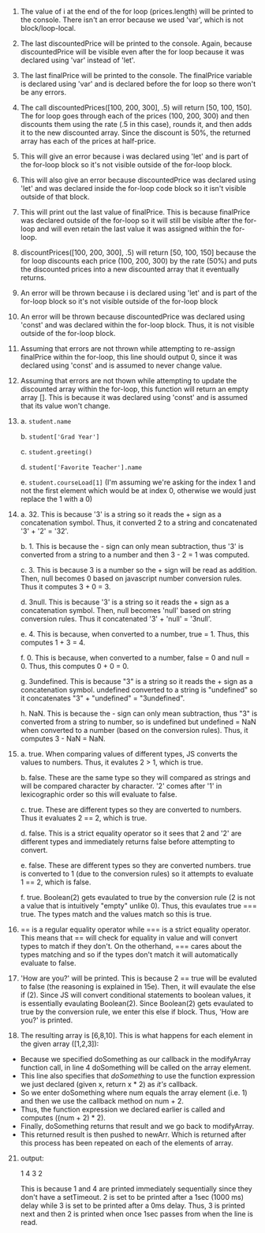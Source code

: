 1. The value of i at the end of the for loop (prices.length) will be printed to the console. There isn't an error because we used 'var', which is not block/loop-local.
2. The last discountedPrice will be printed to the console. Again, because discountedPrice will be visible even after the for loop because it was declared using 'var' instead of 'let'.
3. The last finalPrice will be printed to the console. The finalPrice variable is declared using 'var' and is declared before the for loop so there won't be any errors.
4. The call discountedPrices([100, 200, 300], .5) will return [50, 100, 150]. The for loop goes through each of the prices (100, 200, 300) and then discounts them using the rate (.5 in this case), rounds it, and then adds it to the new discounted array. Since the discount is 50%, the returned array has each of the prices at half-price.

5. This will give an error because i was declared using 'let' and is part of the for-loop block so it's not visible outside of the for-loop block.
6. This will also give an error because discountedPrice was declared using 'let' and was declared inside the for-loop code block so it isn't visible outside of that block.
7. This will print out the last value of finalPrice. This is because finalPrice was declared outside of the for-loop so it will still be visible after the for-loop and will even retain the last value it was assigned within the for-loop.
8. discountPrices([100, 200, 300], .5) will return [50, 100, 150] because the for loop discounts each price (100, 200, 300) by the rate (50%) and puts the discounted prices into a new discounted array that it eventually returns.

9. An error will be thrown because i is declared using 'let' and is part of the for-loop block so it's not visible outside of the for-loop block
10. An error will be thrown because discountedPrice was declared using 'const' and was declared within the for-loop block. Thus, it is not visible outside of the for-loop block.
11. Assuming that errors are not thrown while attempting to re-assign finalPrice within the for-loop, this line should output 0, since it was declared using 'const' and is assumed to never change value.
12. Assuming that errors are not thown while attempting to update the discounted array within the for-loop, this function will return an empty array []. This is because it was declared using 'const' and is assumed that its value won't change.

13. 
    a. `student.name`

    b. `student['Grad Year']`

    c. `student.greeting()`

    d. `student['Favorite Teacher'].name`

    e. `student.courseLoad[1]` (I'm assuming we're asking for the index 1 and not the first element which would be at index 0, otherwise we would just replace the 1 with a 0)

14.
    a. 32. This is because '3' is a string so it reads the + sign as a concatenation symbol. Thus, it converted 2 to a string and concatenated '3' + '2' = '32'.

    b. 1. This is because the - sign can only mean subtraction, thus '3' is converted from a string to a number and then 3 - 2 = 1 was computed.

    c. 3. This is because 3 is a number so the + sign will be read as addition. Then, null becomes 0 based on javascript number conversion rules. Thus it computes 3 + 0 = 3.

    d. 3null. This is because '3' is a string so it reads the + sign as a concatenation symbol. Then, null becomes 'null' based on string conversion rules. Thus it concatenated '3' + 'null' = '3null'.

    e. 4. This is because, when converted to a number, true = 1. Thus, this computes 1 + 3 = 4.

    f. 0. This is because, when converted to a number, false = 0 and null = 0. Thus, this computes 0 + 0 = 0.

    g. 3undefined. This is because "3" is a string so it reads the + sign as a concatenation symbol. undefined converted to a string is "undefined" so it concatenates "3" + "undefined" = "3undefined".

    h. NaN. This is because the - sign can only mean subtraction, thus "3" is converted from a string to number, so is undefined but undefined = NaN when converted to a number (based on the conversion rules). Thus, it computes 3 - NaN = NaN.

15.
    a. true. When comparing values of different types, JS converts the values to numbers. Thus, it evalutes 2 > 1, which is true.

    b. false. These are the same type so they will compared as strings and will be compared character by character. '2' comes after '1' in lexicographic order so this will evaluate to false.

    c. true. These are different types so they are converted to numbers. Thus it evaluates 2 == 2, which is true.

    d. false. This is a strict equality operator so it sees that 2 and '2' are different types and immediately returns false before attempting to convert.

    e. false. These are different types so they are converted numbers. true is converted to 1 (due to the conversion rules) so it attempts to evaluate 1 == 2, which is false.

    f. true. Boolean(2) gets evaulated to true by the conversion rule (2 is not a value that is intuitively "empty" unlike 0). Thus, this evaulates true === true. The types match and the values match so this is true.

16. == is a regular equality operator while === is a strict equality operator. This means that == will check for equality in value and will convert types to match if they don't. On the otherhand, === cares about the types matching and so if the types don't match it will automatically evaluate to false.

17. 'How are you?' will be printed. This is because 2 == true will be evaluted to false (the reasoning is explained in 15e). Then, it will evaulate the else if (2). Since JS will convert conditional statements to boolean values, it is essentially evaulating Boolean(2). Since Boolean(2) gets evaulated to true by the conversion rule, we enter this else if block. Thus, 'How are you?' is printed.

19. The resulting array is [6,8,10]. This is what happens for each element in the given array ([1,2,3]):
- Because we specified doSomething as our callback in the modifyArray function call, in line 4 doSomething will be called on the array element.
- This line also specifies that *doSomething* to use the function expression we just declared (given x, return x * 2) as *it's* callback.
- So we enter doSomething where num equals the array element (i.e. 1) and then we use the callback method on num + 2.
- Thus, the function expression we declared earlier is called and computes ((num + 2) * 2).
- Finally, doSomething returns that result and we go back to modifyArray.
- This returned result is then pushed to newArr. Which is returned after this process has been repeated on each of the elements of array.

21. output:

    1
    4
    3
    2

    This is because 1 and 4 are printed immediately sequentially since they don't have a setTimeout. 2 is set to be printed after a 1sec (1000 ms) delay while 3 is set to be printed after a 0ms delay. Thus, 3 is printed next and then 2 is printed when once 1sec passes from when the line is read.
